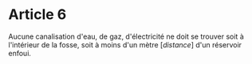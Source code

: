 # Article 6

Aucune canalisation d'eau, de gaz, d'électricité ne doit se trouver soit à l'intérieur de la fosse, soit à moins d'un mètre [*distance*] d'un réservoir enfoui.
